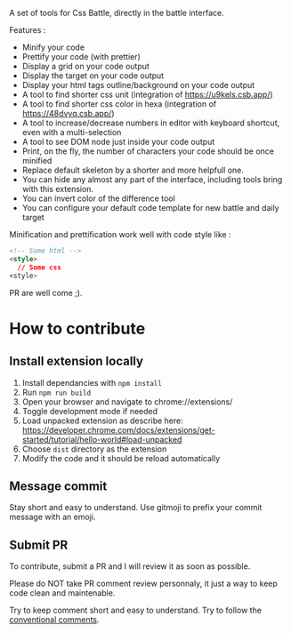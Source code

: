 A set of tools for Css Battle, directly in the battle interface.

Features :

- Minify your code
- Prettify your code (with prettier)
- Display a grid on your code output
- Display the target on your code output
- Display your html tags outline/background on your code output
- A tool to find shorter css unit (integration of https://u9kels.csb.app/)
- A tool to find shorter css color in hexa (integration of https://48dvyq.csb.app/)
- A tool to increase/decrease numbers in editor with keyboard shortcut, even with a multi-selection
- A tool to see DOM node just inside your code output
- Print, on the fly, the number of characters your code should be once minified
- Replace default skeleton by a shorter and more helpfull one.
- You can hide any almost any part of the interface, including tools bring with this extension.
- You can invert color of the difference tool
- You can configure your default code template for new battle and daily target

Minification and prettification work well with code style like :

```html
<!-- Some html -->
<style>
  // Some css
<style>
```

PR are well come ;).

# How to contribute

## Install extension locally

1. Install dependancies with `npm install`
2. Run `npm run build`
3. Open your browser and navigate to chrome://extensions/
4. Toggle development mode if needed
5. Load unpacked extension as describe here: https://developer.chrome.com/docs/extensions/get-started/tutorial/hello-world#load-unpacked
6. Choose `dist` directory as the extension
7. Modify the code and it should be reload automatically

## Message commit

Stay short and easy to understand. Use gitmoji to prefix your commit message with an emoji.

## Submit PR

To contribute, submit a PR and I will review it as soon as possible.

Please do NOT take PR comment review personnaly, it just a way to keep code clean and maintenable.

Try to keep comment short and easy to understand.
Try to follow the [conventional comments](https://conventionalcomments.org/).
